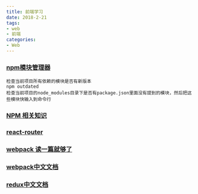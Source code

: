 ```yaml
---
title: 前端学习
date: 2018-2-21
tags:
- web
- 前端
categories:
- Web
---
```

### [npm模块管理器](http://javascript.ruanyifeng.com/nodejs/npm.html#toc14)
```
检查当前项目所有依赖的模块是否有新版本
npm outdated
检查当前项目的node_modules目录下是否有package.json里面没有提到的模块，然后把这些模块快输入到命令行
```
### [NPM 相关知识](https://github.com/wy-ei/notebook/issues/42#issuecomment-266946999)
### [react-router](https://medium.com/@pshrmn/a-simple-react-router-v4-tutorial-7f23ff27adf)
### [webpack 读一篇就够了](https://www.jianshu.com/p/42e11515c10f)
### [webpack中文文档](https://www.webpackjs.com/concepts/)
### [redux中文文档](http://cn.redux.js.org/)
